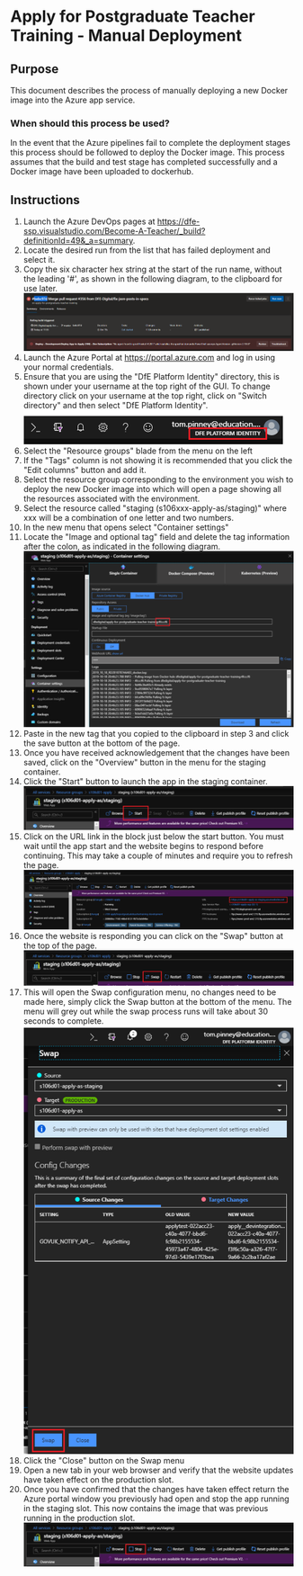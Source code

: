 # Apply for Postgraduate Teacher Training - Manual Deployment

## Purpose

This document describes the process of manually deploying a new Docker image into the Azure app service.

### When should this process be used?

In the event that the Azure pipelines fail to complete the deployment stages this process should be followed to deploy the Docker image. This process assumes that the build and test stage has completed successfully and a Docker image have been uploaded to dockerhub.

## Instructions

1. Launch the Azure DevOps pages at https://dfe-ssp.visualstudio.com/Become-A-Teacher/_build?definitionId=49&_a=summary.
1. Locate the desired run from the list that has failed deployment and select it.
1. Copy the six character hex string at the start of the run name, without the leading '#', as shown in the following diagram, to the clipboard for use later.
![Manual Deployment - Diagram 1](manual_deployment_dia01.png)
1. Launch the Azure Portal at https://portal.azure.com and log in using your normal credentials.
1. Ensure that you are using the "DfE Platform Identity" directory, this is shown under your username at the top right of the GUI. To change directory click on your username at the top right, click on "Switch directory" and then select "DfE Platform Identity".
![Manual Deployment - Diagram 2](manual_deployment_dia02.png)
1. Select the "Resource groups" blade from the menu on the left
1. If the "Tags" column is not showing it is recommended that you click the "Edit columns" button and add it.
1. Select the resource group corresponding to the environment you wish to deploy the new Docker image into which will open a page showing all the resources associated with the environment.
1. Select the resource called "staging (s106xxx-apply-as/staging)" where xxx will be a combination of one letter and two numbers.
1. In the new menu that opens select "Container settings"
1. Locate the "Image and optional tag" field and delete the tag information after the colon, as indicated in the following diagram.
![Manual Deployment - Diagram 3](manual_deployment_dia03.png)
1. Paste in the new tag that you copied to the clipboard in step 3 and click the save button at the bottom of the page.
1. Once you have received acknowledgement that the changes have been saved, click on the "Overview" button in the menu for the staging container.
1. Click the "Start" button to launch the app in the staging container.
![Manual Deployment - Diagram 4](manual_deployment_dia04.png)
1. Click on the URL link in the block just below the start button. You must wait until the app start and the website begins to respond before continuing. This may take a couple of minutes and require you to refresh the page.
![Manual Deployment - Diagram 5](manual_deployment_dia05.png)
1. Once the website is responding you can click on the "Swap" button at the top of the page.
![Manual Deployment - Diagram 6](manual_deployment_dia06.png)
1. This will open the Swap configuration menu, no changes need to be made here, simply click the Swap button at the bottom of the menu. The menu will grey out while the swap process runs will take about 30 seconds to complete.
![Manual Deployment - Diagram 7](manual_deployment_dia07.png)
1. Click the "Close" button on the Swap menu
1. Open a new tab in your web browser and verify that the website updates have taken effect on the production slot.
1. Once you have confirmed that the changes have taken effect return the Azure portal window you previously had open and stop the app running in the staging slot. This now contains the image that was previous running in the production slot.
![Manual Deployment - Diagram 8](manual_deployment_dia08.png)

